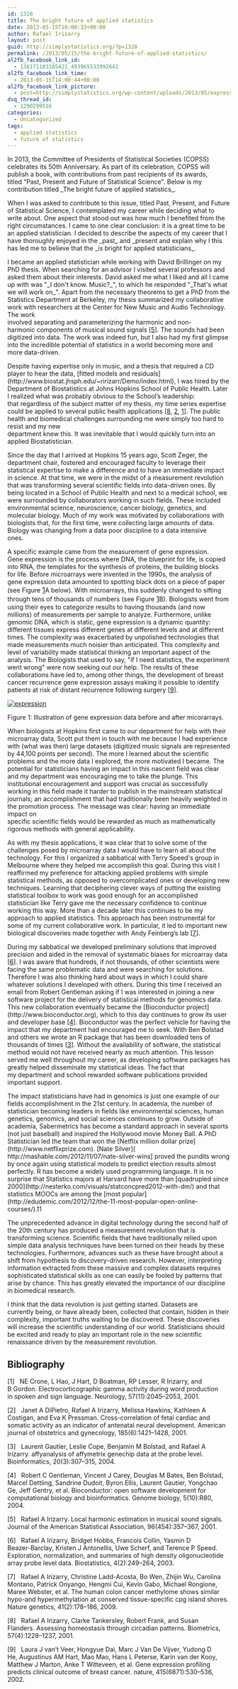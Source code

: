 ```yaml
---
id: 1328
title: The bright future of applied statistics
date: 2013-05-15T10:00:33+00:00
author: Rafael Irizarry
layout: post
guid: http://simplystatistics.org/?p=1328
permalink: /2013/05/15/the-bright-future-of-applied-statistics/
al2fb_facebook_link_id:
  - 136171103105421_493965533992641
al2fb_facebook_link_time:
  - 2013-05-15T14:00:44+00:00
al2fb_facebook_link_picture:
  - post=http://simplystatistics.org/wp-content/uploads/2013/05/expression.jpg
dsq_thread_id:
  - 1290299516
categories:
  - Uncategorized
tags:
  - applied statistics
  - future of statistics
---
```

<p style="text-align: left;">
  In 2013, the Committee of Presidents of Statistical Societies (COPSS) celebrates its 50th Anniversary. As part of its celebration, COPSS will publish a book, with contributions from past recipients of its awards, titled “Past, Present and Future of Statistical Science". Below is my contribution titled _The bright future of applied statistics_.
</p>

<p class="noindent" style="text-align: left;">
  When I was asked to contribute to this issue, titled Past, Present, and Future of Statistical Science, I contemplated my career while deciding what to write about. One aspect that stood out was how much I benefited from the right circumstances. I came to one clear conclusion: it is a great time to be an applied statistician. I decided to describe the aspects of my career that I have thoroughly enjoyed in the 
_past_ and _present and explain why I this has led me to believe that the _is bright for applied statisticians_. <!--l. 32-->
</p>

<p class="indent" style="text-align: left;">
  I became an applied statistician while working with David Brillinger on my PhD thesis. When searching for an advisor I visited several professors and asked them about their interests. David asked me what I liked and all I came up with was "_I don't know. Music?_", to which he responded "_That's what we will work on_". Apart from the necessary theorems to get a PhD from the Statistics Department at Berkeley, my thesis summarized my collaborative work with researchers at the Center for New Music and Audio Technology. The work<br /> involved separating and parameterizing the harmonic and non-harmonic components of musical sound signals [<a href="#Xirizarry2001local">5</a>]. The sounds had been digitized into data. The work was indeed fun, but I also had my first glimpse into the incredible potential of statistics in a world becoming more and more data-driven. <!--l. 47-->
</p>

<p class="indent" style="text-align: left;">
  Despite having expertise only in music, and a thesis that required a CD player to hear the data, [fitted models and residuals](http://www.biostat.jhsph.edu/~ririzarr/Demo/index.html), I was hired by the Department of Biostatistics at Johns Hopkins School of Public Health. Later I realized what was probably obvious to the School’s leadership: that regardless of the subject matter of my thesis, my time series expertise could be applied to several public health applications [<a href="#Xirizarry2001assessing">8</a>, <a href="#Xdipietro2001cross">2</a>, <a href="#Xcrone2001electrocorticographic">1</a>]. The public health and biomedical challenges surrounding me were simply too hard to resist and my new<br /> department knew this. It was inevitable that I would quickly turn into an applied Biostatistician. <!--l. 60-->
</p>

<p class="indent" style="text-align: left;">
  Since the day that I arrived at Hopkins 15 years ago, Scott Zeger, the department chair, fostered and encouraged faculty to leverage their statistical expertise to make a difference and to have an immediate impact in science. At that time, we were in the midst of a measurement revolution that was transforming several scientific fields into data-driven ones. By being located in a School of Public Health and next to a medical school, we were surrounded by collaborators working in such fields. These included environmental science, neuroscience, cancer biology, genetics, and molecular biology. Much of my work was motivated by collaborations with biologists that, for the first time, were collecting large amounts of data. Biology was changing from a data poor discipline to a data intensive<br /> ones.<br /> <!--l. 75-->
</p>

<p class="indent" style="text-align: left;">
  A specific example came from the measurement of gene expression. Gene expression is the process where DNA, the blueprint for life, is copied into RNA, the templates for the synthesis of proteins, the building blocks for life. Before microarrays were invented in the 1990s, the analysis of gene expression data amounted to spotting black dots on a piece of paper (see Figure <a style="font-size: 16px;" href="#x1-10011">1</a>A below). With microarrays, this suddenly changed to sifting through tens of thousands of numbers (see Figure <a style="font-size: 16px;" href="#x1-10011">1</a>B). Biologists went from using their eyes to categorize results to having thousands (and now millions) of measurements per sample to analyze. Furthermore, unlike genomic DNA, which is static, gene expression is a dynamic quantity: different tissues express different genes at different levels and at different times. The complexity was exacerbated by unpolished technologies that made measurements much noisier than anticipated. This complexity and level of variability made statistical thinking an important aspect of the analysis. The Biologists that used to say, "if I need statistics, the experiment went wrong" were now seeking out our help. The results of these collaborations have led to, among other things, the development of breast cancer recurrence gene expression assays making it possible to identify patients at risk of distant recurrence following surgery [<a href="#Xvan2002gene">9</a>].

<div class="figure" style="text-align: left;">
  <p class="noindent">
    <a href="http://simplystatistics.org/2013/05/15/the-bright-future-of-applied-statistics/expression/" rel="attachment wp-att-1329"><img class="alignnone size-full wp-image-1329" alt="expression" src="http://simplystatistics.org/wp-content/uploads/2013/05/expression.jpg"/></a>
  </p>
  
  <div class="caption">
    Figure 1: Illustration of gene expression data before and after micorarrays.
  </div>
  
  <p>
    <!--tex4ht:label?: x1-10011 -->
  </p>
</div>

<p style="text-align: left;">
  When biologists at Hopkins first came to our department for help with their  microarray data, Scott put them in touch with me because I had experience with (what was then) large datasets (digitized music signals are represented by 44,100 points per second). The more I learned about the scientific problems and the more data I explored, the more motivated I became. The potential for statisticians having an impact in this nascent field was clear and my department was encouraging me to take the plunge. This institutional encouragement and support was crucial as successfully working in this field made it harder to publish in the mainstream statistical journals; an accomplishment that had traditionally been heavily weighted in the promotion process. The message was clear: having an immediate impact on<br /> specific scientific fields would be rewarded as much as mathematically rigorous methods with general applicability.
</p>

<p style="text-align: left;">
  As with my thesis applications, it was clear that to solve some of the challenges posed by microarray data I would have to learn all about the technology. For this I organized a sabbatical with Terry Speed's group in Melbourne where they helped me accomplish this goal. During this visit I reaffirmed my preference for attacking applied problems with simple statistical methods, as opposed to overcomplicated ones or developing new techniques. Learning that deciphering clever ways of putting the existing statistical toolbox to work was good enough for an accomplished statistician like Terry gave me the necessary confidence to continue working this way. More than a decade later this continues to be my approach to applied statistics. This approach has been instrumental for some of my current collaborative work. In particular, it led to important new biological discoveries made together with Andy Feinberg’s lab [<a href="#Xirizarry2009human">7</a>].
</p>

<p class="indent" style="text-align: left;">
  During my sabbatical we developed preliminary solutions that improved precision and aided in the removal of systematic biases for microarray data [<a href="#Xirizarry2003exploration">6</a>]. I was aware that hundreds, if not thousands, of other scientists were facing the same problematic data and were searching for solutions. Therefore I was also thinking hard about ways in which I could share whatever solutions I developed with others. During this time I received an email from Robert Gentleman asking if I was interested in joining a new software project for the delivery of statistical methods for genomics data. This new collaboration eventually became the [Bioconductor project](http://www.bioconductor.org), which to this day continues to grow its user and developer base [<a href="#Xgentleman2004bioconductor">4</a>]. Bioconductor was the perfect vehicle for having the impact that my department had encouraged me to seek. With Ben Bolstad and others we wrote an R package that has been downloaded tens of thousands of times [<a href="#Xgautier2004affy">3</a>]. Without the availability of software, the statistical method would not have received nearly as much attention. This lesson served me well throughout my career, as developing software packages has greatly helped disseminate my statistical ideas. The fact that my department and school rewarded software publications provided important support. 
</p>

<p class="indent" style="text-align: left;">
  The impact statisticians have had in genomics is just one example of our fields accomplishment in the 21st century. In academia, the number of statistician becoming leaders in fields like environmental sciences, human genetics, genomics, and social sciences continues to grow. Outside of academia, Sabermetrics has become a standard approach in several sports (not just baseball) and inspired the Hollywood movie Money Ball. A PhD Statistician led the team that won the [Netflix million dollar prize](http://www.netflixprize.com). [Nate Silver]( http://mashable.com/2012/11/07/nate-silver-wins] proved the pundits wrong by once again using statistical models to predict election results almost perfectly. R has become a widely used programming language. It is no surprise that Statistics majors at Harvard have more than [quadrupled since 2000](http://nesterko.com/visuals/statconcpred2012-with-dm/) and that statistics MOOCs are among the [most popular](http://edudemic.com/2012/12/the-11-most-popular-open-online-courses/).11</p>

<p class="indent" style="text-align: left;">
  The unprecedented advance in digital technology during the second half of the 20th century has produced a measurement revolution that is transforming science. Scientific fields that have traditionally relied upon simple data analysis techniques have been turned on their heads by these technologies. Furthermore, advances such as these have brought about a shift from hypothesis to discovery-driven research. However, interpreting information extracted from these massive and complex datasets requires sophisticated statistical skills as one can easily be fooled by patterns that arise by chance. This has greatly elevated the importance of our discipline in biomedical research. <!--l. 186-->
</p>

<p class="indent" style="text-align: left;">
  I think that the data revolution is just getting started. Datasets are currently being, or have already been, collected that contain, hidden in their complexity, important truths waiting to be discovered. These discoveries will increase the scientific understanding of our world. Statisticians should be excited and ready to play an important role in the new scientific renaissance driven by the measurement revolution.
</p>

<h2 class="likechapterHead" style="text-align: left;">
  <a id="x1-20001"></a>Bibliography
</h2>

<div class="thebibliography">
  <p class="bibitem" style="text-align: left;">
    [1]   <a id="Xcrone2001electrocorticographic"></a>NE Crone, L Hao, J Hart, D Boatman, RP Lesser, R Irizarry, and<br /> B Gordon. Electrocorticographic gamma activity during word production<br /> in spoken and sign language. Neurology, 57(11):2045–2053, 2001.
  </p>
  
  <p class="bibitem" style="text-align: left;">
    [2]   <a id="Xdipietro2001cross"></a>Janet A DiPietro, Rafael A Irizarry, Melissa Hawkins, Kathleen A<br /> Costigan, and Eva K Pressman. Cross-correlation of fetal cardiac and<br /> somatic activity as an indicator of antenatal neural development. American<br /> journal of obstetrics and gynecology, 185(6):1421–1428, 2001.
  </p>
  
  <p class="bibitem" style="text-align: left;">
    [3]   <a id="Xgautier2004affy"></a>Laurent Gautier, Leslie Cope, Benjamin M Bolstad, and Rafael A<br /> Irizarry. affyanalysis of affymetrix genechip data at the probe level.<br /> Bioinformatics, 20(3):307–315, 2004.
  </p>
  
  <p class="bibitem" style="text-align: left;">
    [4]   <a id="Xgentleman2004bioconductor"></a>Robert C Gentleman, Vincent J Carey, Douglas M Bates, Ben Bolstad,<br /> Marcel Dettling, Sandrine Dudoit, Byron Ellis, Laurent Gautier, Yongchao<br /> Ge, Jeff Gentry, et al. Bioconductor: open software development for<br /> computational biology and bioinformatics. Genome biology, 5(10):R80, 2004.
  </p>
  
  <p class="bibitem" style="text-align: left;">
    [5]   <a id="Xirizarry2001local"></a>Rafael A Irizarry. Local harmonic estimation in musical sound signals.<br /> Journal of the American Statistical Association, 96(454):357–367, 2001.
  </p>
  
  <p class="bibitem" style="text-align: left;">
    [6]   <a id="Xirizarry2003exploration"></a>Rafael A Irizarry, Bridget Hobbs, Francois Collin, Yasmin D<br /> Beazer-Barclay, Kristen J Antonellis, Uwe Scherf, and Terence P Speed.<br /> Exploration, normalization, and summaries of high density oligonucleotide<br /> array probe level data. Biostatistics, 4(2):249–264, 2003.
  </p>
  
  <p class="bibitem" style="text-align: left;">
    [7]   <a id="Xirizarry2009human"></a>Rafael A Irizarry, Christine Ladd-Acosta, Bo Wen, Zhijin Wu, Carolina<br /> Montano, Patrick Onyango, Hengmi Cui, Kevin Gabo, Michael Rongione,<br /> Maree Webster, et al. The human colon cancer methylome shows similar<br /> hypo-and hypermethylation at conserved tissue-specific cpg island shores.<br /> Nature genetics, 41(2):178–186, 2009.
  </p>
  
  <p class="bibitem" style="text-align: left;">
    [8]   <a id="Xirizarry2001assessing"></a>Rafael A Irizarry, Clarke Tankersley, Robert Frank, and Susan<br /> Flanders. Assessing homeostasis through circadian patterns. Biometrics,<br /> 57(4):1228–1237, 2001.
  </p>
  
  <p class="bibitem" style="text-align: left;">
    [9]   <a id="Xvan2002gene"></a>Laura J van’t Veer, Hongyue Dai, Marc J Van De Vijver, Yudong D<br /> He, Augustinus AM Hart, Mao Mao, Hans L Peterse, Karin van der Kooy,<br /> Matthew J Marton, Anke T Witteveen, et al. Gene expression profiling<br /> predicts clinical outcome of breast cancer. nature, 415(6871):530–536, 2002.
  </p>
</div>